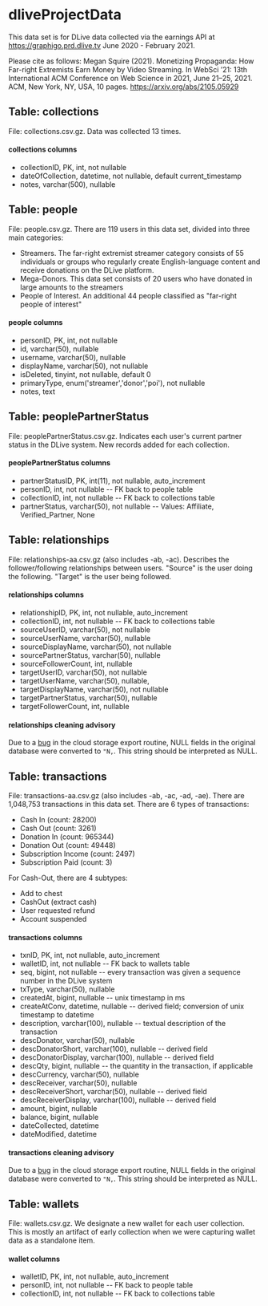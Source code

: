 # dliveProjectData

This data set is for DLive data collected via the earnings API at https://graphigo.prd.dlive.tv June 2020 - February 2021. 

Please cite as follows:
Megan Squire (2021). Monetizing Propaganda: How Far-right Extremists Earn Money by Video Streaming. In WebSci ’21: 13th International ACM Conference on Web Science in 2021, June 21–25, 2021. ACM, New York, NY, USA, 10 pages. https://arxiv.org/abs/2105.05929

## Table: collections
File: collections.csv.gz. Data was collected 13 times. 

#### collections columns
* collectionID, PK, int, not nullable
* dateOfCollection, datetime, not nullable, default current_timestamp
* notes, varchar(500), nullable

## Table: people
File: people.csv.gz. There are 119 users in this data set, divided into three main categories:
* Streamers. The far-right extremist streamer category consists of 55 individuals or groups who regularly create English-language content and receive donations on the DLive platform. 
* Mega-Donors. This data set consists of 20 users who have donated in large amounts to the streamers
* People of Interest. An additional 44 people classified as "far-right people of interest"

#### people columns
* personID, PK, int, not nullable
* id, varchar(50), nullable
* username, varchar(50), nullable
* displayName, varchar(50), not nullable
* isDeleted, tinyint, not nullable, default 0
* primaryType, enum('streamer','donor','poi'), not nullable
* notes, text 

## Table: peoplePartnerStatus
File: peoplePartnerStatus.csv.gz. Indicates each user's current partner status in the DLive system. New records added for each collection.

#### peoplePartnerStatus columns
* partnerStatusID, PK, int(11), not nullable, auto_increment
* personID, int, not nullable -- FK back to people table
* collectionID, int, not nullable -- FK back to collections table
* partnerStatus, varchar(50), not nullable -- Values: Affiliate, Verified_Partner, None

## Table: relationships
File: relationships-aa.csv.gz (also includes -ab, -ac). Describes the follower/following relationships between users. "Source" is the user doing the following. "Target" is the user being followed.

#### relationships columns
* relationshipID, PK, int, not nullable, auto_increment
* collectionID, int, not nullable -- FK back to collections table
* sourceUserID, varchar(50), not nullable 
* sourceUserName, varchar(50), nullable
* sourceDisplayName, varchar(50), not nullable
* sourcePartnerStatus, varchar(50), nullable
* sourceFollowerCount, int, nullable
* targetUserID, varchar(50), not nullable
* targetUserName, varchar(50), nullable,
* targetDisplayName, varchar(50), not nullable
* targetPartnerStatus, varchar(50), nullable
* targetFollowerCount, int, nullable

#### relationships cleaning advisory
Due to a [bug](https://cloud.google.com/sql/docs/mysql/known-issues) in the cloud storage export routine, NULL fields in the original database were converted to ```"N,```. This string should be interpreted as NULL.

## Table: transactions
File: transactions-aa.csv.gz (also includes -ab, -ac, -ad, -ae). There are 1,048,753 transactions in this data set. There are 6 types of transactions:
* Cash In (count: 28200)
* Cash Out (count: 3261)
* Donation In (count: 965344)
* Donation Out (count: 49448)
* Subscription Income (count: 2497)
* Subscription Paid (count: 3)

For Cash-Out, there are 4 subtypes:
* Add to chest
* CashOut (extract cash)
* User requested refund
* Account suspended

#### transactions columns
* txnID, PK, int, not nullable, auto_increment
* walletID, int, not nullable -- FK back to wallets table
* seq, bigint, not nullable -- every transaction was given a sequence number in the DLive system
* txType, varchar(50), nullable
* createdAt, bigint, nullable -- unix timestamp in ms
* createAtConv, datetime, nullable -- derived field; conversion of unix timestamp to datetime
* description, varchar(100), nullable -- textual description of the transaction
* descDonator, varchar(50), nullable
* descDonatorShort, varchar(100), nullable -- derived field
* descDonatorDisplay, varchar(100), nullable -- derived field
* descQty, bigint, nullable -- the quantity in the transaction, if applicable
* descCurrency, varchar(50), nullable
* descReceiver, varchar(50), nullable
* descReceiverShort, varchar(50), nullable -- derived field
* descReceiverDisplay, varchar(100), nullable -- derived field
* amount, bigint, nullable
* balance, bigint, nullable
* dateCollected, datetime
* dateModified, datetime

#### transactions cleaning advisory
Due to a [bug](https://cloud.google.com/sql/docs/mysql/known-issues) in the cloud storage export routine, NULL fields in the original database were converted to ```"N,```. This string should be interpreted as NULL.

## Table: wallets
File: wallets.csv.gz. We designate a new wallet for each user collection. This is mostly an artifact of early collection when we were capturing wallet data as a standalone item.

#### wallet columns
* walletID, PK, int, not nullable, auto_increment
* personID, int, not nullable -- FK back to people table
* collectionID, int, not nullable -- FK back to collections table
